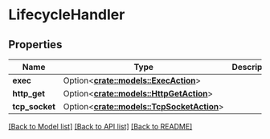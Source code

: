 # LifecycleHandler

## Properties

Name | Type | Description | Notes
------------ | ------------- | ------------- | -------------
**exec** | Option<[**crate::models::ExecAction**](ExecAction.md)> |  | [optional]
**http_get** | Option<[**crate::models::HttpGetAction**](HTTPGetAction.md)> |  | [optional]
**tcp_socket** | Option<[**crate::models::TcpSocketAction**](TCPSocketAction.md)> |  | [optional]

[[Back to Model list]](../README.md#documentation-for-models) [[Back to API list]](../README.md#documentation-for-api-endpoints) [[Back to README]](../README.md)


